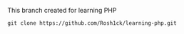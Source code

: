 This branch created for learning PHP

```
git clone https://github.com/Rosh1ck/learning-php.git
```

